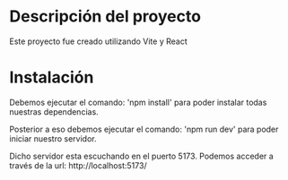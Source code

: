# Descripción del proyecto

Este proyecto fue creado utilizando Vite y React

# Instalación 

Debemos ejecutar el comando: 'npm install' para poder instalar todas nuestras dependencias.

Posterior a eso debemos ejecutar el comando: 'npm run dev' para poder iniciar nuestro servidor.

Dicho servidor esta escuchando en el puerto 5173. Podemos acceder a través de la url: http://localhost:5173/
